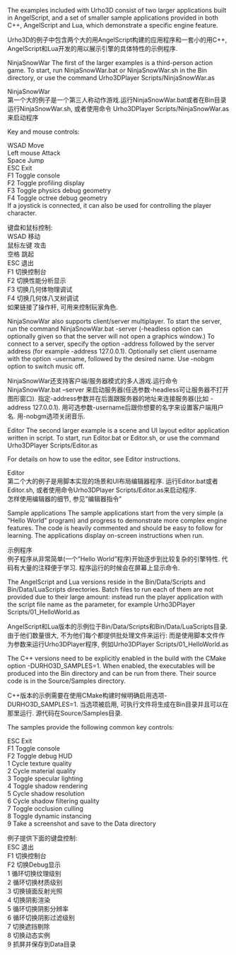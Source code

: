 The examples included with Urho3D consist of two larger applications built in AngelScript, and a set of smaller sample applications provided in both C++, AngelScript and Lua, which demonstrate a specific engine feature.


Urho3D的例子中包含两个大的用AngelScript构建的应用程序和一套小的用C++, AngelScript和Lua开发的用以展示引擎的具体特性的示例程序.


NinjaSnowWar
The first of the larger examples is a third-person action game. To start, run NinjaSnowWar.bat or NinjaSnowWar.sh in the Bin directory, or use the command Urho3DPlayer Scripts/NinjaSnowWar.as


NinjaSnowWar  
第一个大的例子是一个第三人称动作游戏.运行NinjaSnowWar.bat或者在Bin目录运行NinjaSnowWar.sh, 或者使用命令 Urho3DPlayer Scripts/NinjaSnowWar.as 来启动程序



Key and mouse controls:

WSAD        Move  
Left mouse  Attack  
Space       Jump  
ESC         Exit  
F1          Toggle console  
F2          Toggle profiling display  
F3          Toggle physics debug geometry  
F4          Toggle octree debug geometry  
If a joystick is connected, it can also be used for controlling the player character.


键盘和鼠标控制:  
WSAD 移动  
鼠标左键 攻击  
空格 跳起  
ESC 退出  
F1 切换控制台  
F2 切换性能分析显示  
F3 切换几何体物理调试  
F4 切换几何体八叉树调试   
如果链接了操作杆, 可用来控制玩家角色.  



NinjaSnowWar also supports client/server multiplayer. To start the server, run the command NinjaSnowWar.bat -server (-headless option can optionally given so that the server will not open a graphics window.) To connect to a server, specify the option -address followed by the server address (for example -address 127.0.0.1). Optionally set client username with the option -username, followed by the desired name. Use -nobgm option to switch music off.


NinjaSnowWar还支持客户端/服务器模式的多人游戏.运行命令 NinjaSnowWar.bat –server 来启动服务器(任选参数-headless可让服务器不打开图形窗口). 指定-address参数并在后面跟服务器的地址来连接服务器(比如 -address 127.0.0.1). 用可选参数-username后跟你想要的名字来设置客户端用户名. 用-nobgm选项关闭音乐.


Editor
The second larger example is a scene and UI layout editor application written in script. To start, run Editor.bat or Editor.sh, or use the command Urho3DPlayer Scripts/Editor.as

For details on how to use the editor, see Editor instructions.


Editor  
第二个大的例子是用脚本实现的场景和UI布局编辑器程序. 运行Editor.bat或者 Editor.sh, 或者使用命令Urho3DPlayer Scripts/Editor.as来启动程序.  
怎样使用编辑器的细节, 参见”编辑器指令”



Sample applications
The sample applications start from the very simple (a "Hello World" program) and progress to demonstrate more complex engine features. The code is heavily commented and should be easy to follow for learning. The applications display on-screen instructions when run.


示例程序  
例子程序从非常简单(一个”Hello World”程序)开始逐步到比较复杂的引擎特性.  代码有大量的注释便于学习.  程序运行的时候会在屏幕上显示命令.



The AngelScript and Lua versions reside in the Bin/Data/Scripts and Bin/Data/LuaScripts directories. Batch files to run each of them are not provided due to their large amount: instead run the player application with the script file name as the parameter, for example Urho3DPlayer Scripts/01_HelloWorld.as


AngelScript和Lua版本的示例位于Bin/Data/Scripts和Bin/Data/LuaScripts目录. 由于他们数量很大, 不为他们每个都提供批处理文件来运行: 而是使用脚本文件作为参数来运行Urho3DPlayer程序, 例如Urho3DPlayer Scripts/01_HelloWorld.as


The C++ versions need to be explicitly enabled in the build with the CMake option -DURHO3D_SAMPLES=1. When enabled, the executables will be produced into the Bin directory and can be run from there. Their source code is in the Source/Samples directory.


C++版本的示例需要在使用CMake构建时候明确启用选项-DURHO3D_SAMPLES=1. 当选项被启用, 可执行文件将生成在Bin目录并且可以在那里运行. 源代码在Source/Samples目录.


The samples provide the following common key controls:

ESC         Exit  
F1          Toggle console  
F2          Toggle debug HUD  
1           Cycle texture quality  
2           Cycle material quality  
3           Toggle specular lighting  
4           Toggle shadow rendering  
5           Cycle shadow resolution  
6           Cycle shadow filtering quality  
7           Toggle occlusion culling  
8           Toggle dynamic instancing  
9           Take a screenshot and save to the Data directory


例子提供下面的键盘控制:  
ESC 退出  
F1 切换控制台  
F2 切换Debug显示  
1 循环切换纹理级别  
2 循环切换材质级别  
3 切换镜面反射光照  
4 切换阴影渲染  
5 循环切换阴影分辨率  
6 循环切换阴影过滤级别  
7 切换遮挡剔除  
8 切换动态实例  
9 抓屏并保存到Data目录  


